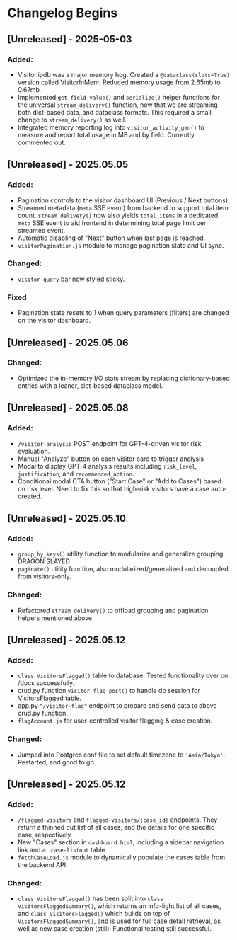 # Changelog Begins

## [Unreleased] - 2025-05-03

### Added:
- Visitor.ipdb was a major memory hog. Created a `@dataclass(slots=True)` version called VisitorInMem. Reduced memory usage from 2.65mb to 0.67mb
- Implemented `get_field_value()` and `serialize()` helper functions for the universal `stream_delivery()` function, now that we are streaming both dict-based data, and dataclass formats. This required a small change to `stream_delivery()` as well.
- Integrated memory reporting log into `visitor_activity_gen()` to measure and report total usage in MB and by field. Currently commented out.


## [Unreleased] - 2025.05.05
### Added:
- Pagination controls to the visitor dashboard UI (Previous / Next buttons).
- Streamed metadata (`meta` SSE event) from backend to support total item count. `stream_delivery()` now also yields `total_items` in a dedicated `meta` SSE event to aid frontend in determining total page limit per streamed event.
- Automatic disabling of "Next" button when last page is reached.
- `visitorPagination.js` module to manage pagination state and UI sync.

### Changed:
- `visitor-query` bar now styled sticky.

### Fixed
- Pagination state resets to 1 when query parameters (filters) are changed on the visitor dashboard.


## [Unreleased] - 2025.05.06
### Changed:
- Optimized the in-memory I/O stats stream by replacing dictionary-based entries with a leaner, slot-based dataclass model.

## [Unreleased] - 2025.05.08
### Added:
- `/visitor-analysis` POST endpoint for GPT-4-driven visitor risk evaluation.
- Manual "Analyze" button on each visitor card to trigger analysis
- Modal to display GPT-4 analysis results including `risk_level`, `justification`, and `recommended_action`.
- Conditional modal CTA button ("Start Case" or "Add to Cases") based on risk level. Need to fix this so that high-risk visitors have a case auto-created.

## [Unreleased] - 2025.05.10
### Added:
- `group_by_keys()` utility function to modularize and generalize grouping. DRAGON SLAYED
- `paginate()` utility function, also modularized/generalized and decoupled from visitors-only.

### Changed:
- Refactored `stream_delivery()` to offload grouping and pagination helpers mentioned above.


## [Unreleased] - 2025.05.12
### Added:
- `class VisitorsFlagged()` table to database. Tested functionality over on /docs successfully.
- crud.py function `visitor_flag_post()` to handle db session for VisitorsFlagged table.
- app.py `"/visitor-flag"` endpoint to prepare and send data to above crud.py function.
- `flagAccount.js` for user-controlled visitor flagging & case creation.

### Changed:
- Jumped into Postgres conf file to set default timezone to `'Asia/Tokyo'`. Restarted, and good to go.

## [Unreleased] - 2025.05.12
### Added:
- `/flagged-visitors` and `flagged-visitors/{case_id}` endpoints. They return a thinned out list of all cases, and the details for one specific case, respectively.
- New "Cases" section in `dashboard.html`, including a sidebar navigation link and a `.case-listout` table.
- `fetchCaseLoad.js` module to dynamically populate the cases table from the backend API.

### Changed:
- `class VisitorsFlagged()` has been split into `class VisitorsFlaggedSummary()`, which returns an info-light list of all cases, and `class VisitorsFlagged()` which builds on top of `VisitorsFlaggedSummary()`, and is used for full case detail retrieval, as well as new case creation (still). Functional testing still successful.